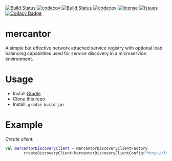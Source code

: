 [![Build Status](https://travis-ci.org/FelixKlauke/mercantor.svg?branch=master)](https://travis-ci.org/FelixKlauke/mercantor) [![codecov](https://codecov.io/gh/FelixKlauke/mercantor/branch/master/graph/badge.svg)](https://codecov.io/gh/FelixKlauke/mercantor)
[![Build Status](https://travis-ci.org/FelixKlauke/mercantor.svg?branch=dev)](https://travis-ci.org/FelixKlauke/mercantor) [![codecov](https://codecov.io/gh/FelixKlauke/mercantor/branch/dev/graph/badge.svg)](https://codecov.io/gh/FelixKlauke/mercantor)
[![license](https://img.shields.io/github/license/mashape/apistatus.svg)](https://github.com/FelixKlauke/mercantor)
[![Issues](https://img.shields.io/github/issues/FelixKlauke/mercantor.svg)](https://github.com/FelixKlauke/mercantor/issues)
[![Codacy Badge](https://api.codacy.com/project/badge/Grade/5956dd4acf2a49c0984bc8bd2b22f152)](https://www.codacy.com/app/info_101/mercantor?utm_source=github.com&amp;utm_medium=referral&amp;utm_content=FelixKlauke/mercantor&amp;utm_campaign=Badge_Grade)

# mercantor
A simple but effective network attached service registry with optional load balancing capabilities used for service discovery in a microservice environment.

# Usage
- Install [Gradle](https://gradle.org/install/)
- Clone this repo
- Install: ```gradle build jar```

# Example
_Create client:_
```kotlin
val mercantorDiscoveryClient = MercantorDiscoveryClientFactory.
        createDiscoveryClient(MercantorDiscoveryClientConfig("http://localhost:8080"));
```
